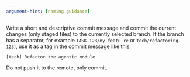 ```yaml
---
argument-hint: [naming guidance]
---
```


Write a short and descriptive commit message and commit the current changes (only staged files) to the currently selected branch. If the branch has a separator, for example `TASK-123/my-featu
re` or `tech/refactoring-123`), use it as a tag in the commit message like this:
```
[tech] Refactor the agentic module
```
Do not push it to the remote, only commit.
